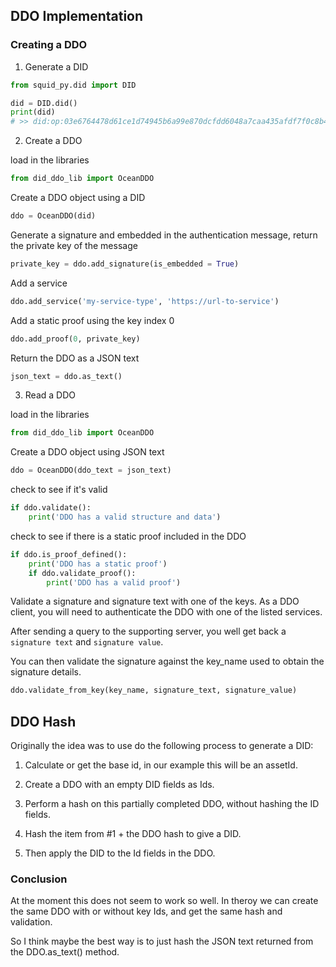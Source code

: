 ## DDO Implementation

### Creating a DDO

1. Generate a DID

```python
from squid_py.did import DID

did = DID.did()
print(did)
# >> did:op:03e6764478d61ce1d74945b6a99e870dcfdd6048a7caa435afdf7f0c8b4bf6fd
```

2. Create a DDO

load in the libraries
```python
from did_ddo_lib import OceanDDO
```

Create a DDO object using a DID
```python
ddo = OceanDDO(did)
```

Generate a signature and embedded in the authentication message, return the private key
of the message
```python
private_key = ddo.add_signature(is_embedded = True)
```

Add a service
```python
ddo.add_service('my-service-type', 'https://url-to-service')
```

Add a static proof using the key index 0
```python
ddo.add_proof(0, private_key)
```

Return the DDO as a JSON text
```python
json_text = ddo.as_text()
```

3. Read a DDO

load in the libraries
```python
from did_ddo_lib import OceanDDO
```

Create a DDO object using JSON text
```python
ddo = OceanDDO(ddo_text = json_text)
```

check to see if it's valid
```python
if ddo.validate():
    print('DDO has a valid structure and data')
```

check to see if there is a static proof included in the DDO
```python
if ddo.is_proof_defined():
    print('DDO has a static proof')
    if ddo.validate_proof():
        print('DDO has a valid proof')
```

Validate a signature and signature text with one of the keys.
As a DDO client, you will need to authenticate the DDO with one of the listed services.

After sending a query to the supporting server, you well get back a ```signature text``` and ```signature value```.

You can then validate the signature against the key_name used to obtain the signature details.
```python
ddo.validate_from_key(key_name, signature_text, signature_value)
```

## DDO Hash

Originally the idea was to use do the following process to generate a DID:

1. Calculate or get the base id, in our example this will be an assetId.

2. Create a DDO with an empty DID fields as Ids.

3. Perform a hash on this partially completed DDO, without hashing the ID fields.

4. Hash the item from #1 + the DDO hash to give a DID.

5. Then apply the DID to the Id fields in the DDO.

### Conclusion

At the moment this does not seem to work so well. In theroy we can create the same DDO with or without key Ids, and get the same hash and validation.

So I think maybe the best way is to just hash the JSON text returned from the DDO.as_text() method.
